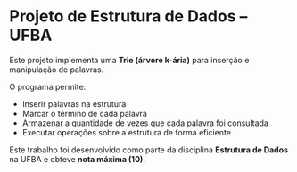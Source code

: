 # Projeto de Estrutura de Dados – UFBA  

Este projeto implementa uma **Trie (árvore k-ária)** para inserção e manipulação de palavras.  

O programa permite:  
- Inserir palavras na estrutura  
- Marcar o término de cada palavra  
- Armazenar a quantidade de vezes que cada palavra foi consultada  
- Executar operações sobre a estrutura de forma eficiente  

Este trabalho foi desenvolvido como parte da disciplina **Estrutura de Dados** na UFBA e obteve **nota máxima (10)**.  
